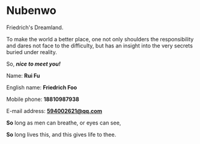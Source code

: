 # Nubenwo
Friedrich's Dreamland.

To make the world a better place, one not only shoulders the responsibility and dares not face to the difficulty, but has an insight into the very secrets buried under reality.
 
So, ***nice to meet you!***
 
Name: **Rui Fu**
 
English name: **Friedrich Foo**
 
Mobile phone: **18810987938**
 
E-mail address: **594002621@qq.com**
 
**So** long as men can breathe, or eyes can see,
 
**So** long lives this, and this gives life to thee.
